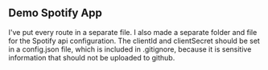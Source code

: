 ## Demo Spotify App

I've put every route in a separate file. I also made a separate folder and file for the Spotify api configuration. The clientId and clientSecret should be set in a config.json file, which is included in .gitignore, because it is sensitive information that should not be uploaded to github.